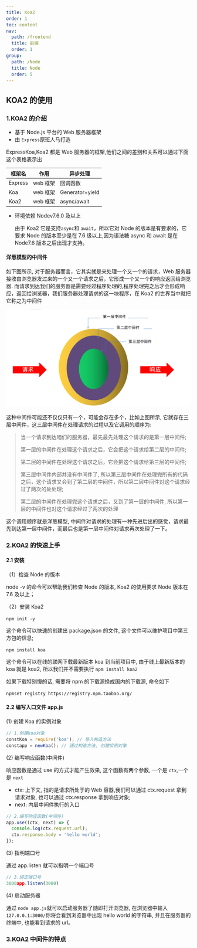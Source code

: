 ```yaml
---
title: Koa2
order: 1
toc: content
nav:
  path: /frontend
  title: 前端
  order: 1
group:
  path: /Node
  title: Node
  order: 5
---
```


## KOA2 的使用

### 1.KOA2 的介绍

- 基于 Node.js 平台的 Web 服务器框架
- 由 `Express`原班人马打造

ExpressKoa,Koa2 都是 Web 服务器的框架,他们之间的差别和关系可以通过下面这个表格表示出

| 框架名  | 作用     | 异步处理        |
| ------- | -------- | --------------- |
| Express | web 框架 | 回调函数        |
| Koa     | web 框架 | Generator+yield |
| Koa2    | web 框架 | async/await     |

- 环境依赖 Nodev7.6.0 及以上

  由于 Koa2 它是支持`async`和 `await`，所以它对 Node 的版本是有要求的，它要求 Node 的版本至少是在 7.6 级以上,因为语法糖 async 和 await 是在 Node7.6 版本之后出现才支持。

#### 洋葱模型的中间件

如下图所示, 对于服务器而言，它其实就是来处理一个又一个的请求，Web 服务器接收由浏览器发过来的一个又一个请求之后，它形成一个又一个的响应返回给浏览器. 而请求到达我们的服务器是需要经过程序处理的,程序处理完之后才会形成响应，返回给浏览器，我们服务器处理请求的这一块程序，在 Koa2 的世界当中就把它称之为中间件

<img src="./image/Koa2/1660144311787.png" alt="image-20210222105031568" style="zoom: 80%;" />

这种中间件可能还不仅仅只有一个，可能会存在多个，比如上图所示, 它就存在三层中间件，这三层中间件在处理请求的过程以及它调用的顺序为:

> 当一个请求到达咱们的服务器，最先最先处理这个请求的是第一层中间件;
>
> 第一层的中间件在处理这个请求之后，它会把这个请求给第二层的中间件;
>
> 第二层的中间件在处理这个请求之后，它会把这个请求给第三层的中间件;
>
> 第三层中间件内部并没有中间件了, 所以第三层中间件在处理完所有的代码之后，这个请求又会到了第二层的中间件，所以第二层中间件对这个请求经过了两次的处处理;
>
> 第二层的中间件在处理完这个请求之后，又到了第一层的中间件, 所以第一层的中间件也对这个请求经过了两次的处理

这个调用顺序就是洋葱模型, 中间件对请求的处理有一种先进后出的感觉，请求最先到达第一层中间件，而最后也是第一层中间件对请求再次处理了一下。

### 2.KOA2 的快速上手

#### 2.1 安装

（1）检查 Node 的版本

node -v 的命令可以帮助我们检查 Node 的版本, Koa2 的使用要求 Node 版本在 7.6 及以上；

（2）安装 Koa2

`npm init -y`

这个命令可以快速的创建出 package.json 的文件, 这个文件可以维护项目中第三方包的信息;

`npm install koa`

这个命令可以在线的联网下载最新版本 koa 到当前项目中, 由于线上最新版本的 koa 就是 koa2, 所以我们并不需要执行 `npm install koa2`

如果下载特别慢的话, 需要将 npm 的下载源换成国内的下载源, 命令如下

`npmset registry https://registry.npm.taobao.org/`

#### 2.2 编写入口文件 app.js

(1) 创建 Koa 的实例对象

```js
// 1.创建koa对象
constKoa = require('koa'); // 导入构造方法
constapp = newKoa(); // 通过构造方法, 创建实例对象
```

(2) 编写响应函数(中间件)

响应函数是通过 use 的方式才能产生效果, 这个函数有两个参数, 一个是 `ctx`,一个是 `next`

- ctx: 上下文, 指的是请求所处于的 Web 容器,我们可以通过 ctx.request 拿到请求对象, 也可以通过 ctx.response 拿到响应对象;
- next: 内层中间件执行的入口

```js
// 2.编写响应函数(中间件)
app.use((ctx, next) => {
  console.log(ctx.request.url);
  ctx.response.body = 'hello world';
});
```

(3) 指明端口号

通过 app.listen 就可以指明一个端口号

```js
// 3.绑定端口号
3000app.listen(3000)
```

(4) 启动服务器

通过 `node app.js`就可以启动服务器了随即打开浏览器, 在浏览器中输入 `127.0.0.1:3000/`你将会看到浏览器中出现 hello world 的字符串, 并且在服务器的终端中, 也能看到请求的 url。

### 3.KOA2 中间件的特点

